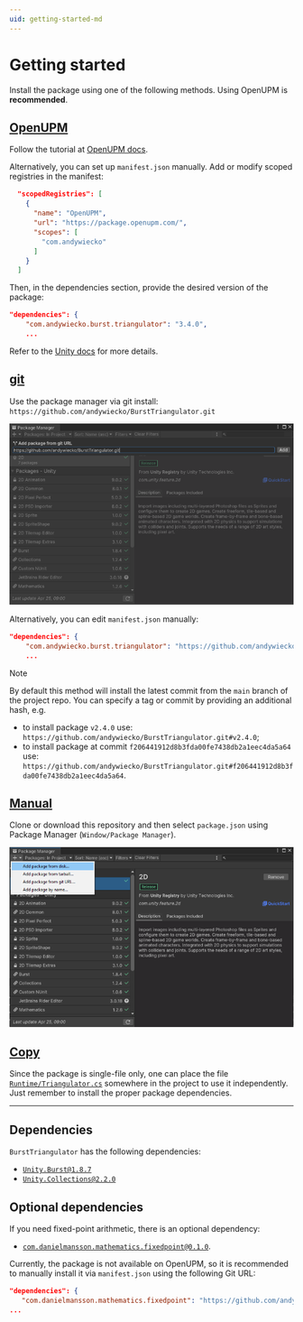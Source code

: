 ```yaml
---
uid: getting-started-md
---
```


# Getting started

Install the package using one of the following methods. Using OpenUPM is **recommended**.

## [**OpenUPM**](#tab/openupm)

Follow the tutorial at [OpenUPM docs](https://openupm.com/docs/getting-started.html).

Alternatively, you can set up `manifest.json` manually. Add or modify scoped registries in the manifest:

```json
  "scopedRegistries": [
    {
      "name": "OpenUPM",
      "url": "https://package.openupm.com/",
      "scopes": [
        "com.andywiecko"
      ]
    }
  ]
```

Then, in the dependencies section, provide the desired version of the package:

```json
"dependencies": {
    "com.andywiecko.burst.triangulator": "3.4.0",
    ...
```

Refer to the [Unity docs](https://docs.unity3d.com/2021.1/Documentation/Manual/upm-scoped.html) for more details.

## [git](#tab/git)

Use the package manager via git install: `https://github.com/andywiecko/BurstTriangulator.git`

![git-install](../images/getting-started-git-install.png)

Alternatively, you can edit `manifest.json` manually:

```json
"dependencies": {
    "com.andywiecko.burst.triangulator": "https://github.com/andywiecko/BurstTriangulator.git",
    ...
```

> [!NOTE]
> By default this method will install the latest commit from the `main` branch of the project repo.
> You can specify a tag or commit by providing an additional hash, e.g.
>
> - to install package `v2.4.0` use: `https://github.com/andywiecko/BurstTriangulator.git#v2.4.0`;
> - to install package at commit `f206441912d8b3fda00fe7438db2a1eec4da5a64` use: `https://github.com/andywiecko/BurstTriangulator.git#f206441912d8b3fda00fe7438db2a1eec4da5a64`.

## [Manual](#tab/manual)

Clone or download this repository and then select `package.json` using Package Manager (`Window/Package Manager`).

![manual-install](../images/getting-started-manual-install.png)

## [Copy](#tab/copy)

Since the package is single-file only, one can place the file [`Runtime/Triangulator.cs`][runtime] somewhere in the project to use it independently.
Just remember to install the proper package dependencies.

---

## Dependencies

`BurstTriangulator` has the following dependencies:

- [`Unity.Burst@1.8.7`][burst]
- [`Unity.Collections@2.2.0`][collections]

## Optional dependencies

If you need fixed-point arithmetic, there is an optional dependency:

- [`com.danielmansson.mathematics.fixedpoint@0.1.0`][fp-package].

Currently, the package is not available on OpenUPM, so it is recommended to manually install it via `manifest.json` using the following Git URL:

```json
"dependencies": {
   "com.danielmansson.mathematics.fixedpoint": "https://github.com/andywiecko/Unity.Mathematics.FixedPoint.git#d44836cab621f299d6d1bfa275daa437aafc739b",
...
```

[burst]: https://docs.unity3d.com/Packages/com.unity.burst@1.8
[collections]: https://docs.unity3d.com/Packages/com.unity.collections@2.2
[runtime]: https://github.com/andywiecko/BurstTriangulator/blob/main/Runtime/Triangulator.cs
[fp-package]: https://github.com/danielmansson/Unity.Mathematics.FixedPoint
